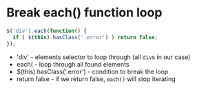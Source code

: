 # Break each() function loop

```javascript
$('div').each(function() {
  if ( $(this).hasClass('.error') ) return false;
});
```

- 'div' - elements selector to loop through (all ```div```s in our case)
- each( - loop through all found elements
- $(this).hasClass('.error') - condition to break the loop
- return false - if we return false, ```each()``` will stop iterating
